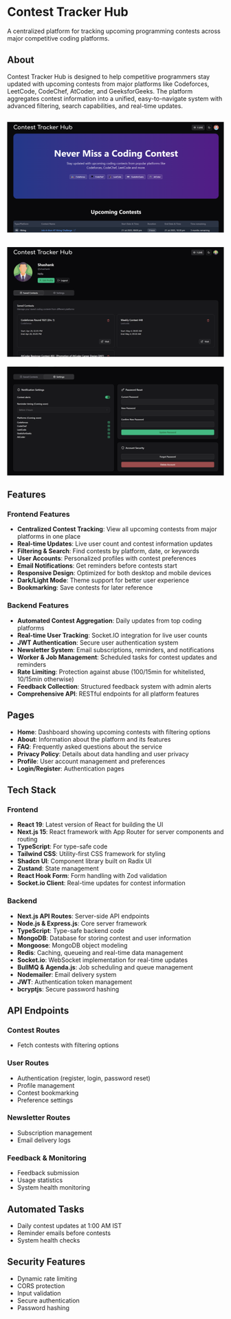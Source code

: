 # Contest Tracker Hub

A centralized platform for tracking upcoming programming contests across major competitive coding platforms.

## About

Contest Tracker Hub is designed to help competitive programmers stay updated with upcoming contests from major platforms like Codeforces, LeetCode, CodeChef, AtCoder, and GeeksforGeeks. The platform aggregates contest information into a unified, easy-to-navigate system with advanced filtering, search capabilities, and real-time updates.

![alt text](image-1.png)
---
![alt text](image-2.png)
---
![alt text](image-3.png)

## Features

### Frontend Features
- **Centralized Contest Tracking**: View all upcoming contests from major platforms in one place
- **Real-time Updates**: Live user count and contest information updates
- **Filtering & Search**: Find contests by platform, date, or keywords
- **User Accounts**: Personalized profiles with contest preferences
- **Email Notifications**: Get reminders before contests start
- **Responsive Design**: Optimized for both desktop and mobile devices
- **Dark/Light Mode**: Theme support for better user experience
- **Bookmarking**: Save contests for later reference

### Backend Features
- **Automated Contest Aggregation**: Daily updates from top coding platforms
- **Real-time User Tracking**: Socket.IO integration for live user counts
- **JWT Authentication**: Secure user authentication system
- **Newsletter System**: Email subscriptions, reminders, and notifications
- **Worker & Job Management**: Scheduled tasks for contest updates and reminders
- **Rate Limiting**: Protection against abuse (100/15min for whitelisted, 10/15min otherwise)
- **Feedback Collection**: Structured feedback system with admin alerts
- **Comprehensive API**: RESTful endpoints for all platform features

## Pages

- **Home**: Dashboard showing upcoming contests with filtering options
- **About**: Information about the platform and its features
- **FAQ**: Frequently asked questions about the service
- **Privacy Policy**: Details about data handling and user privacy
- **Profile**: User account management and preferences
- **Login/Register**: Authentication pages

## Tech Stack

### Frontend
- **React 19**: Latest version of React for building the UI
- **Next.js 15**: React framework with App Router for server components and routing
- **TypeScript**: For type-safe code
- **Tailwind CSS**: Utility-first CSS framework for styling
- **Shadcn UI**: Component library built on Radix UI
- **Zustand**: State management
- **React Hook Form**: Form handling with Zod validation
- **Socket.io Client**: Real-time updates for contest information

### Backend
- **Next.js API Routes**: Server-side API endpoints
- **Node.js & Express.js**: Core server framework
- **TypeScript**: Type-safe backend code
- **MongoDB**: Database for storing contest and user information
- **Mongoose**: MongoDB object modeling
- **Redis**: Caching, queueing and real-time data management
- **Socket.io**: WebSocket implementation for real-time updates
- **BullMQ & Agenda.js**: Job scheduling and queue management
- **Nodemailer**: Email delivery system
- **JWT**: Authentication token management
- **bcryptjs**: Secure password hashing

## API Endpoints

### Contest Routes
- Fetch contests with filtering options

### User Routes
- Authentication (register, login, password reset)
- Profile management
- Contest bookmarking
- Preference settings

### Newsletter Routes
- Subscription management
- Email delivery logs

### Feedback & Monitoring
- Feedback submission
- Usage statistics
- System health monitoring

## Automated Tasks

- Daily contest updates at 1:00 AM IST
- Reminder emails before contests
- System health checks

## Security Features

- Dynamic rate limiting
- CORS protection
- Input validation
- Secure authentication
- Password hashing